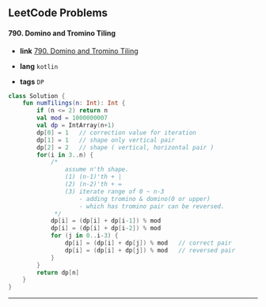 ## LeetCode Problems



#### 790. Domino and Tromino Tiling

- **link**  [790. Domino and Tromino Tiling](https://leetcode.com/problems/domino-and-tromino-tiling/)

- **lang**  `kotlin` 
- **tags** `DP`

```kotlin
class Solution {
    fun numTilings(n: Int): Int {
        if (n <= 2) return n
        val mod = 1000000007
        val dp = IntArray(n+1)
        dp[0] = 1   // correction value for iteration
        dp[1] = 1   // shape only vertical pair
        dp[2] = 2   // shape ( vertical, horizontal pair )
        for(i in 3..n) {
            /* 
                assume n'th shape.
                (1) (n-1)'th + |
                (2) (n-2)'th + =
                (3) iterate range of 0 ~ n-3
                    - adding tromino & domino(0 or upper)
                    - which has tromino pair can be reversed.
             */
            dp[i] = (dp[i] + dp[i-1]) % mod
            dp[i] = (dp[i] + dp[i-2]) % mod
            for (j in 0..i-3) {
                dp[i] = (dp[i] + dp[j]) % mod   // correct pair
                dp[i] = (dp[i] + dp[j]) % mod   // reversed pair
            }
        }
        return dp[n]
    }
}
```

---

